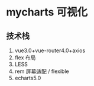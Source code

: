 # mycharts 可视化

## 技术栈

1. vue3.0+vue-router4.0+axios
2. flex 布局
3. LESS
4. rem 屏幕适配 / flexible
5. echarts5.0
